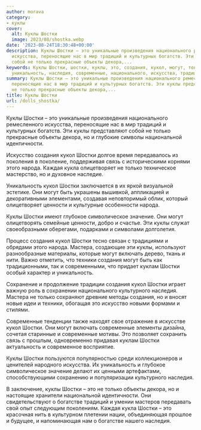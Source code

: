 ```yaml
---
author: morava
category:
- куклы
cover:
  alt: Куклы Шостки
  image: 2023/08/shostka.webp
date: '2023-08-24T18:30:48+00:00'
description: Куклы Шостки – это уникальные произведения национального ремесленного
  искусства, переносящие нас в мир традиций и культурных богатств. Эти куклы представляют
  собой не только прекрасные объекты декора,...
keywords: Куклы Шостки, шостки, куклы, это, создания, кукол, могут, только, народа,
  уникальность, наследия, современные, национального, искусства, традиций, объекты
summary: Куклы Шостки – это уникальные произведения национального ремесленного искусства,
  переносящие нас в мир традиций и культурных богатств. Эти куклы представляют собой
  не только прекрасные объекты декора,...
title: Куклы Шостки
url: /dolls_shostka/
---
```


Куклы Шостки – это уникальные произведения национального ремесленного искусства, переносящие нас в мир традиций и культурных богатств. Эти куклы представляют собой не только прекрасные объекты декора, но и глубокие символы национальной идентичности.

Искусство создания кукол Шостки долгое время передавалось из поколения в поколение, поддерживая связь с историческими корнями этого народа. Каждая кукла олицетворяет не только техническое мастерство, но и духовное наследие.

Уникальность кукол Шостки заключается в их яркой визуальной эстетике. Они могут быть украшены вышивкой, аппликацией и декоративными элементами, создавая неповторимый облик, который олицетворяет ценности и культурные особенности народа.

Куклы Шостки имеют глубокое символическое значение. Они могут олицетворять семейные ценности, добро и счастье. Эти куклы служат своеобразными оберегами, подарками и символами долголетия.

Процесс создания кукол Шостки тесно связан с традициями и обрядами этого народа. Мастера, создающие эти куклы, используют разнообразные материалы, которые могут включать дерево, ткань и нити. Важно отметить, что техники создания могут быть как традиционными, так и современными, что придает куклам Шостки особый характер и уникальность.

Сохранение и продолжение традиции создания кукол Шостки играет важную роль в сохранении национального культурного наследия. Мастера не только сохраняют древние методы создания, но и вносят новые идеи и техники, обогащая это искусство новыми формами и стилями.

Современные тенденции также находят свое отражение в искусстве кукол Шостки. Они могут включать современные элементы дизайна, сочетая старинные и современные мотивы. Это позволяет сохранить связь с прошлым, одновременно придавая куклам Шостки актуальность и современное восприятие.

Куклы Шостки пользуются популярностью среди коллекционеров и ценителей народного искусства. Их уникальность и глубокое символическое значение делают их ценными артефактами, способствующими сохранению и популяризации культурного наследия.

В заключение, куклы Шостки – это не только объекты декора, но и настоящие хранители национальной идентичности. Они свидетельствуют о богатстве традиций и умении мастеров передавать свой опыт следующим поколениям. Каждая кукла Шостки – это красочная нить в культурном плетении нации, объединяющая прошлое и будущее, и напоминающая нам о богатстве нашего наследия.